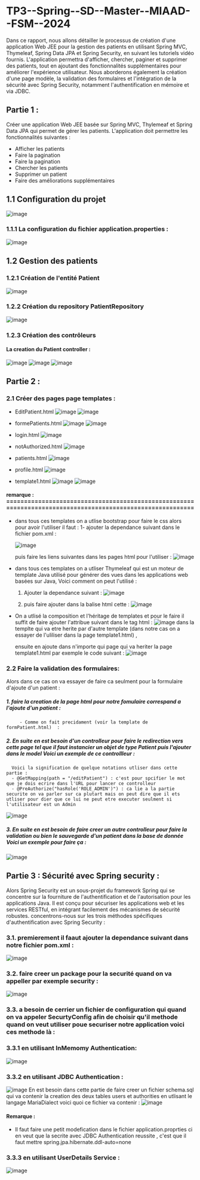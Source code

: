 # TP3--Spring--SD--Master--MIAAD--FSM--2024

Dans ce rapport, nous allons détailler le processus de création d'une application Web JEE pour la gestion des patients en utilisant Spring MVC, Thymeleaf, Spring Data JPA et Spring Security, en suivant les tutoriels vidéo fournis. L'application permettra d'afficher, chercher, paginer et supprimer des patients, tout en ajoutant des fonctionnalités supplémentaires pour améliorer l'expérience utilisateur. Nous aborderons également la création d'une page modèle, la validation des formulaires et l'intégration de la sécurité avec Spring Security, notamment l'authentification en mémoire et via JDBC.

##  Partie 1 :
Créer une application Web JEE basée sur Spring MVC, Thylemeaf et Spring Data JPA qui permet de gérer les patients. 
L'application doit permettre les fonctionnalités suivantes :

   - Afficher les patients
   - Faire la pagination
   - Faire la pagination
   - Chercher les patients
   - Supprimer un patient
   - Faire des améliorations supplémentaires
     
## 1.1 Configuration du projet
![image](https://github.com/ayoubbenlahcen/TP3--Spring--SD--Master--MIAAD--FSM--2024/assets/152870306/06f4f174-8321-4a83-89ff-831e1d0dffe6)

### 1.1.1 La configuration du fichier application.properties : 
![image](https://github.com/ayoubbenlahcen/TP3--Spring--SD--Master--MIAAD--FSM--2024/assets/152870306/05deab0e-0cce-4010-bd66-9ce99d8c0664)

## 1.2 Gestion des patients
### 1.2.1 Création de l'entité Patient
![image](https://github.com/ayoubbenlahcen/TP3--Spring--SD--Master--MIAAD--FSM--2024/assets/152870306/64ef38ff-378e-4a51-a56e-c1938e8ff1ad)

### 1.2.2 Création du repository PatientRepository
![image](https://github.com/ayoubbenlahcen/TP3--Spring--SD--Master--MIAAD--FSM--2024/assets/152870306/1e3018b3-6370-4281-8aa9-d4f0900c10c5)

### 1.2.3 Création des contrôleurs
#### La creation du Patient controller : 
![image](https://github.com/ayoubbenlahcen/TP3--Spring--SD--Master--MIAAD--FSM--2024/assets/152870306/41f4a6c4-9098-4cab-ba5f-032c9018a222)
![image](https://github.com/ayoubbenlahcen/TP3--Spring--SD--Master--MIAAD--FSM--2024/assets/152870306/90fc7c9b-bbec-4c1e-974e-610e009a9371)
![image](https://github.com/ayoubbenlahcen/TP3--Spring--SD--Master--MIAAD--FSM--2024/assets/152870306/19db2825-b852-4a12-94e0-bdfee9f6431f)

## Partie 2  : 
### 2.1 Créer des pages page templates : 
   - EditPatient.html
![image](https://github.com/ayoubbenlahcen/TP3--Spring--SD--Master--MIAAD--FSM--2024/assets/152870306/d871620e-2dcb-4fd9-9623-c3fe985452d3)
![image](https://github.com/ayoubbenlahcen/TP3--Spring--SD--Master--MIAAD--FSM--2024/assets/152870306/ac736609-4402-430f-9a01-d5290d99c487)

   - formePatients.html
![image](https://github.com/ayoubbenlahcen/TP3--Spring--SD--Master--MIAAD--FSM--2024/assets/152870306/611ef21b-c40a-4d72-af28-5fbfc370c572)
![image](https://github.com/ayoubbenlahcen/TP3--Spring--SD--Master--MIAAD--FSM--2024/assets/152870306/7b13ba9a-3da2-45a0-9632-2e24a9c2c571)

   - login.html
![image](https://github.com/ayoubbenlahcen/TP3--Spring--SD--Master--MIAAD--FSM--2024/assets/152870306/796bf4f5-2a0f-4fa7-8fb7-280b4586e62d)

   - notAuthorized.html
![image](https://github.com/ayoubbenlahcen/TP3--Spring--SD--Master--MIAAD--FSM--2024/assets/152870306/1d011e17-e169-45b2-aec4-4d660358309f)
   - patients.html
![image](https://github.com/ayoubbenlahcen/TP3--Spring--SD--Master--MIAAD--FSM--2024/assets/152870306/f890581f-df0b-44d9-a225-9fa5303200a3)

   - profile.html
![image](https://github.com/ayoubbenlahcen/TP3--Spring--SD--Master--MIAAD--FSM--2024/assets/152870306/209c4c5a-9b57-4bff-af19-50ff4430e178)

   - template1.html
![image](https://github.com/ayoubbenlahcen/TP3--Spring--SD--Master--MIAAD--FSM--2024/assets/152870306/a82ad37e-bd78-47e0-9c30-9f0e7092b6f6)
![image](https://github.com/ayoubbenlahcen/TP3--Spring--SD--Master--MIAAD--FSM--2024/assets/152870306/8c00507f-9561-4e33-9894-8c1ab21f2f65)

#### remarque : ==========================================================================================================
   - dans tous ces templates on  a utlise bootstrap pour faire le css alors pour avoir l'utiliser il faut :
     1- ajouter la dependance  suivant dans le fichier pom.xml :
     
     ![image](https://github.com/ayoubbenlahcen/TP3--Spring--SD--Master--MIAAD--FSM--2024/assets/152870306/a72a82dd-e904-4a28-8b23-c899cd06f52f)

     puis faire les liens suivantes dans les pages html pour l'utiliser :
     ![image](https://github.com/ayoubbenlahcen/TP3--Spring--SD--Master--MIAAD--FSM--2024/assets/152870306/f0ac5e0a-9b83-474a-97c2-45e195a9d00a)

   - dans tous ces templates on  a utliser Thymeleaf qui est un moteur de template Java utilisé pour générer des vues dans les applications web basées sur Java, Voici comment on peut l'utilisé :
     1) Ajouter la dependance suivant  :
       ![image](https://github.com/ayoubbenlahcen/TP3--Spring--SD--Master--MIAAD--FSM--2024/assets/152870306/37c1815c-ce55-4abb-ab0f-f9a896de28f1)

     2)  puis faire ajouter dans la balise html cette : ![image](https://github.com/ayoubbenlahcen/TP3--Spring--SD--Master--MIAAD--FSM--2024/assets/152870306/5a3b7e0b-94da-4736-b6b6-bc76ed9c6d04)

   - On a utlisé la composition et l'héritage de templates et pour le faire il suffit de faire ajouter l'attribue suivant dans le tag html  :
     ![image](https://github.com/ayoubbenlahcen/TP3--Spring--SD--Master--MIAAD--FSM--2024/assets/152870306/eef5769b-d60a-4c23-8912-420221515bc6)
     dans la templte qui va etre herite par d'autre template (dans notre cas on a essayer de l'uliliser dans la page template1.html) ,

     ensuite en ajoute dans n'importe qui page qui va heriter  la page  template1.html par exemple le code suivant  :
     ![image](https://github.com/ayoubbenlahcen/TP3--Spring--SD--Master--MIAAD--FSM--2024/assets/152870306/efea0e5f-cc45-4a46-83fa-0e7d74c16ad6)



### 2.2 Faire la validation des formulaires: 
Alors dans ce cas on va essayer de faire ca seulment pour la formulaire d'ajoute d'un patient : 
##### 1. faire la creation de la page html pour notre fomulaire correspand a l'ajoute d'un patient :
         - Comme on fait precidament (voir la template de formPatient.html)  :
##### 2. En suite en est besoin d'un controlleur  pour faire le redirection vers cette page tel que il faut instancier un objet de type Patient puis l'ajouter dans le model  Voici un exemple de ce controllleur :
      Voici la signification de quelque notations utliser dans cette partie :
      - @GetMapping(path = "/editPatient") : c'est pour spcifier le mot que je dois ecrire dans l'URL pour lancer ce controlleur
      - @PreAuthorize("hasRole('ROLE_ADMIN')") : ca lie a la partie securite on va parler sur ca plutart mais on peut dire que il ets utliser pour dier que ce lui ne peut etre executer seulment si l'utilisateur est un Admin
   
![image](https://github.com/ayoubbenlahcen/TP3--Spring--SD--Master--MIAAD--FSM--2024/assets/152870306/23944d02-b7b0-4493-90a9-a7fc396739c2)

##### 3. En  suite en est besoin de faire creer un autre controlleur pour faire la validation ou bien  le sauvegarde d'un patient  dans la base de donnée Voici un exemple  pour faire ça :
![image](https://github.com/ayoubbenlahcen/TP3--Spring--SD--Master--MIAAD--FSM--2024/assets/152870306/9b00dd15-0a14-4e78-a36e-1e6aaea8ae97)


## Partie  3 : Sécurité avec Spring security  :
Alors Spring Security est un sous-projet du framework Spring qui se concentre sur la fourniture de l'authentification et de l'autorisation pour les applications Java. Il est conçu pour sécuriser les applications web et les services RESTful, en intégrant facilement des mécanismes de sécurité robustes.
concentrons-nous sur les trois méthodes spécifiques d'authentification avec Spring Security :

### 3.1. premierement il faaut ajouter la dependance suivant dans notre fichier pom.xml : 
![image](https://github.com/ayoubbenlahcen/TP3--Spring--SD--Master--MIAAD--FSM--2024/assets/152870306/777017bc-301c-4428-964a-0ca13feeab61)
### 3.2. faire creer un package pour la securité quand on va appeller par exemple security : 
![image](https://github.com/ayoubbenlahcen/TP3--Spring--SD--Master--MIAAD--FSM--2024/assets/152870306/0f32f147-5d40-40d3-9737-446e11e1f065)
### 3.3.  a besoin  de cerrier un fichier de configuration qui quand on va appeler SecurtyConfig afin de choisir qu'il methode quand on veut utiliser poue securiser notre application voici ces methode là :

### 3.3.1 en utilisant InMemomy Authentication:
![image](https://github.com/ayoubbenlahcen/TP3--Spring--SD--Master--MIAAD--FSM--2024/assets/152870306/4ed5e404-16eb-424f-bda0-e0e92b4beb33)

### 3.3.2 en utilisant JDBC Authentication :
![image](https://github.com/ayoubbenlahcen/TP3--Spring--SD--Master--MIAAD--FSM--2024/assets/152870306/d82a41e7-f185-4b88-9130-fb07303ccf21)
En est besoin dans cette partie de faire creer un fichier schema.sql  qui va contenir la creation des deux tables users et authorities en utlisant le langage MariaDialect voici quoi ce fichier va contenir :
![image](https://github.com/ayoubbenlahcen/TP3--Spring--SD--Master--MIAAD--FSM--2024/assets/152870306/143b2ae4-3b94-4436-acfa-45a52c1def53)
#### Remarque  : 
   - Il faut faire une petit modefication dans le fichier application.proprties ci en veut que la secrite avec JDBC  Authentication reussite , c'est que il faut mettre spring.jpa.hibernate.ddl-auto=none
     
### 3.3.3 en utilisant UserDetails Service :
![image](https://github.com/ayoubbenlahcen/TP3--Spring--SD--Master--MIAAD--FSM--2024/assets/152870306/d44f1ad6-1031-4ffe-bb35-66aebbf8dfcd)
